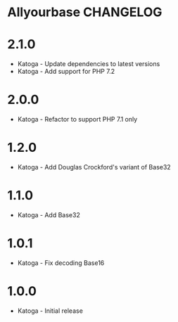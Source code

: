 # Allyourbase CHANGELOG

# 2.1.0
- Katoga - Update dependencies to latest versions
- Katoga - Add support for PHP 7.2

# 2.0.0
- Katoga - Refactor to support PHP 7.1 only

# 1.2.0
- Katoga - Add Douglas Crockford's variant of Base32

# 1.1.0
- Katoga - Add Base32

# 1.0.1
- Katoga - Fix decoding Base16

# 1.0.0
- Katoga - Initial release

